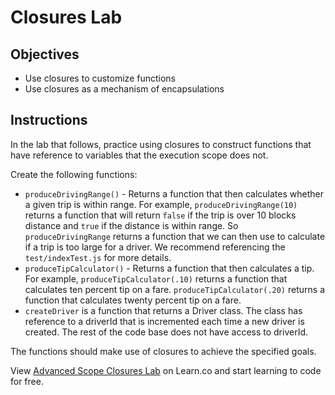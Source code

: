 # Closures Lab

## Objectives
+ Use closures to customize functions
+ Use closures as a mechanism of encapsulations

## Instructions

In the lab that follows, practice using closures to construct functions that have reference to variables that the execution scope does not.  

Create the following functions:

  + `produceDrivingRange()` - Returns a function that then calculates whether a given trip is within range.  For example, `produceDrivingRange(10)` returns a function that will return `false` if the trip is over 10 blocks distance and `true` if the distance is within range.  So `produceDrivingRange` returns a function that we can then use to calculate if a trip is too large for a driver.  We recommend referencing the `test/indexTest.js` for more details.
  + `produceTipCalculator()` - Returns a function that then calculates a tip.  For example, `produceTipCalculator(.10)` returns a function that calculates ten percent tip on a fare.  `produceTipCalculator(.20)` returns a function that calculates twenty percent tip on a fare.
  + `createDriver` is a function that returns a Driver class.  The class has reference to a driverId that is incremented each time a new driver is created.  The rest of the code base does not have access to driverId.  

The functions should make use of closures to achieve the specified goals.

<p class='util--hide'>View <a href='https://learn.co/lessons/js-advanced-scope-closures-lab' title='Advanced Scope Closures Lab'>Advanced Scope Closures Lab</a> on Learn.co and start learning to code for free.</p>
